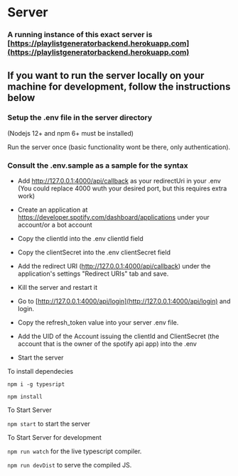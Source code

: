 # Server

### A running instance of this exact server is [https://playlistgeneratorbackend.herokuapp.com](https://playlistgeneratorbackend.herokuapp.com)

## If you want to run the server locally on your machine for development, follow the instructions below

### Setup the .env file in the server directory

(Nodejs 12+ and npm 6+ must be installed)

Run the server once (basic functionality wont be there, only authentication).

### Consult the .env.sample as a sample for the syntax

-   Add http://127.0.0.1:4000/api/callback as your redirectUri in your .env (You could replace 4000 wuth your desired port, but this requires extra work)

-   Create an application at https://developer.spotify.com/dashboard/applications under your account/or a bot account

-   Copy the clientId into the .env clientId field

-   Copy the clientSecret into the .env clientSecret field

-   Add the redirect URI (http://127.0.0.1:4000/api/callback) under the application's settings "Redirect URIs" tab and save.

-   Kill the server and restart it

-   Go to [http://127.0.0.1:4000/api/login](http://127.0.0.1:4000/api/login) and login.

-   Copy the refresh_token value into your server .env file.

-   Add the UID of the Account issuing the clientId and ClientSecret (the account that is the owner of the spotify api app) into the .env

-   Start the server

To install dependecies

`npm i -g typesript`

`npm install`

To Start Server

`npm start` to start the server

To Start Server for development

`npm run watch` for the live typescript compiler.

`npm run devDist` to serve the compiled JS.
